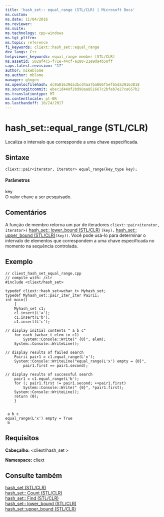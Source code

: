 ```yaml
---
title: 'hash_set:: equal_range (STL/CLR) | Microsoft Docs'
ms.custom: 
ms.date: 11/04/2016
ms.reviewer: 
ms.suite: 
ms.technology: cpp-windows
ms.tgt_pltfrm: 
ms.topic: reference
f1_keywords: cliext::hash_set::equal_range
dev_langs: C++
helpviewer_keywords: equal_range member [STL/CLR]
ms.assetid: 502af4c5-f71e-44cf-a180-21e9da4b50ff
caps.latest.revision: "17"
author: mikeblome
ms.author: mblome
manager: ghogen
ms.openlocfilehash: dc9a81639da3bcd4aa7ba866f5efb5da39163818
ms.sourcegitcommit: ebec1d449f2bd98aa851667c2bfeb7e27ce657b2
ms.translationtype: MT
ms.contentlocale: pt-BR
ms.lasthandoff: 10/24/2017
---
```

# <a name="hashsetequalrange-stlclr"></a>hash_set::equal_range (STL/CLR)
Localiza o intervalo que corresponde a uma chave especificada.  
  
## <a name="syntax"></a>Sintaxe  
  
```  
cliext::pair<iterator, iterator> equal_range(key_type key);  
```  
  
#### <a name="parameters"></a>Parâmetros  
 key  
 O valor chave a ser pesquisado.  
  
## <a name="remarks"></a>Comentários  
 A função de membro retorna um par de iteradores `cliext::pair<iterator, iterator>(` [hash_set:: lower_bound (STL/CLR)](../dotnet/hash-set-lower-bound-stl-clr.md) `(key),` [hash_set:: upper_bound (STL/CLR)](../dotnet/hash-set-upper-bound-stl-clr.md)`(key))`. Você pode usá-lo para determinar o intervalo de elementos que correspondem a uma chave especificada no momento na sequência controlada.  
  
## <a name="example"></a>Exemplo  
  
```  
// cliext_hash_set_equal_range.cpp   
// compile with: /clr   
#include <cliext/hash_set>   
  
typedef cliext::hash_set<wchar_t> Myhash_set;   
typedef Myhash_set::pair_iter_iter Pairii;   
int main()   
    {   
    Myhash_set c1;   
    c1.insert(L'a');   
    c1.insert(L'b');   
    c1.insert(L'c');   
  
// display initial contents " a b c"   
    for each (wchar_t elem in c1)   
        System::Console::Write(" {0}", elem);   
    System::Console::WriteLine();   
  
// display results of failed search   
    Pairii pair1 = c1.equal_range(L'x');   
    System::Console::WriteLine("equal_range(L'x') empty = {0}",   
        pair1.first == pair1.second);   
  
// display results of successful search   
    pair1 = c1.equal_range(L'b');   
    for (; pair1.first != pair1.second; ++pair1.first)   
        System::Console::Write(" {0}", *pair1.first);   
    System::Console::WriteLine();   
    return (0);   
    }  
  
```  
  
```Output  
 a b c  
equal_range(L'x') empty = True  
 b  
```  
  
## <a name="requirements"></a>Requisitos  
 **Cabeçalho:** \<cliext/hash_set >  
  
 **Namespace:** cliext  
  
## <a name="see-also"></a>Consulte também  
 [hash_set (STL/CLR)](../dotnet/hash-set-stl-clr.md)   
 [hash_set:: Count (STL/CLR)](../dotnet/hash-set-count-stl-clr.md)   
 [hash_set:: Find (STL/CLR)](../dotnet/hash-set-find-stl-clr.md)   
 [hash_set:: lower_bound (STL/CLR)](../dotnet/hash-set-lower-bound-stl-clr.md)   
 [hash_set::upper_bound (STL/CLR)](../dotnet/hash-set-upper-bound-stl-clr.md)